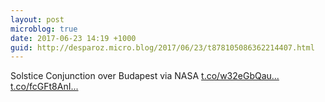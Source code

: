 ```yaml
---
layout: post
microblog: true
date: 2017-06-23 14:19 +1000
guid: http://desparoz.micro.blog/2017/06/23/t878105086362214407.html
---
```

Solstice Conjunction over Budapest via NASA [t.co/w32eGbQau...](https://t.co/w32eGbQauv) [t.co/fcGFt8AnI...](https://t.co/fcGFt8AnIa)

